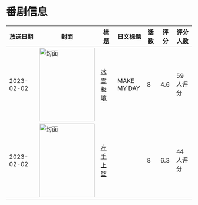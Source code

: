 # 番剧信息

|放送日期|封面|标题|日文标题|话数|评分|评分人数|
|---|---|---|---|---|---|---|
|2023-02-02|<img src="//lain.bgm.tv/pic/cover/c/e4/65/338655_2VnUz.jpg" alt="封面" style="width:150px;height:200px;object-fit:cover;">|[冰雪极境](https://bangumi.tv/subject/338655)|MAKE MY DAY|8|4.6|59人评分|
|2023-02-02|<img src="//lain.bgm.tv/pic/cover/c/27/b1/345889_Q6O8Q.jpg" alt="封面" style="width:150px;height:200px;object-fit:cover;">|[左手上篮](https://bangumi.tv/subject/345889)||8|6.3|44人评分|
